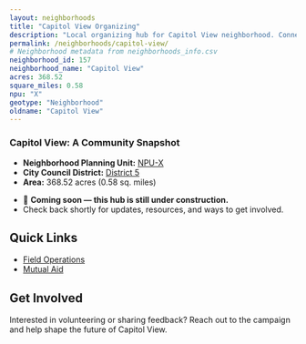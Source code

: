 ```yaml
---
layout: neighborhoods
title: "Capitol View Organizing"
description: "Local organizing hub for Capitol View neighborhood. Connect with field operations, mutual aid, and community organizing efforts."
permalink: /neighborhoods/capitol-view/
# Neighborhood metadata from neighborhoods_info.csv
neighborhood_id: 157
neighborhood_name: "Capitol View"
acres: 368.52
square_miles: 0.58
npu: "X"
geotype: "Neighborhood"
oldname: "Capitol View"
---
```


### **Capitol View: A Community Snapshot**

  * **Neighborhood Planning Unit:** [NPU-X](https://www.atlantaga.gov/government/departments/city-planning/neighborhood-planning-units/neighborhood-and-npu-contacts)
  * **City Council District:** [District 5](https://citycouncil.atlantaga.gov/council-members)
  * **Area:** 368.52 acres (0.58 sq. miles)

- 🚧 **Coming soon — this hub is still under construction.**
- Check back shortly for updates, resources, and ways to get involved.

## Quick Links

- [Field Operations](./field-ops/)
- [Mutual Aid](./mutual-aid/)

## Get Involved

Interested in volunteering or sharing feedback? Reach out to the campaign and help shape the future of Capitol View.
